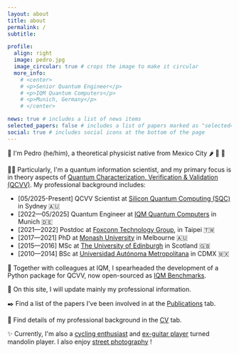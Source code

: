 ```yaml
---
layout: about
title: about
permalink: /
subtitle:

profile:
  align: right
  image: pedro.jpg
  image_circular: true # crops the image to make it circular
  more_info: 
    # <center>
    # <p>Senior Quantum Engineer</p>
    # <p>IQM Quantum Computers</p>
    # <p>Munich, Germany</p>
    # </center>

news: true # includes a list of news items
selected_papers: false # includes a list of papers marked as "selected={true}"
social: true # includes social icons at the bottom of the page
---
```


:wave: I'm Pedro (he/him), a theoretical physicist native from Mexico City :hot_pepper: 🥑 :corn:

:man_technologist: Particularly, I'm a quantum information scientist, and my primary focus is in theory aspects of [Quantum Characterization, Verification & Validation (QCVV)](https://arxiv.org/abs/2503.16383). My professional background includes:

- [05/2025-Present] QCVV Scientist at [Silicon Quantum Computing (SQC)](https://sqc.com.au/) in Sydney :australia:
- [2022—05/2025] Quantum Engineer at [IQM Quantum Computers](https://www.meetiqm.com/) in Munich :de:
- [2021—2022] Postdoc at [Foxconn Technology Group](https://www.honhai.com/en-us/rd-and-technology/institute), in Taipei :taiwan:
- [2017—2021] PhD at [Monash University](https://www.monash.edu/science/schools/physics) in Melbourne :australia:
- [2015—2016] MSc at [The University of Edinburgh](https://www.ph.ed.ac.uk/) in Scotland :gb:
- [2010—2014] BSc at [Universidad Autónoma Metropolitana](https://www.comunicacionsocial.uam.mx/lang/eng/index.html) in CDMX :mexico:

:mag_right: Together with colleagues at IQM, I spearheaded the development of a Python package for QCVV, now open-sourced as [IQM Benchmarks](https://iqm-finland.github.io/iqm-benchmarks/).

:briefcase: On this site, I will update mainly my professional information.

:black_nib: Find a list of the papers I've been involved in at the [Publications](https://pedrofigro.github.io/publications/) tab.

:scroll: Find details of my professional background in the [CV](https://pedrofigro.github.io/cv/) tab.

:sparkles: Currently, I'm also a [cycling enthusiast](https://www.strava.com/athletes/pedrofigro) and [ex-guitar player](https://youtu.be/8FZgNRJ9QJY) turned mandolin player.
I also enjoy [street photography](https://www.flickr.com/photos/pedrofigrom/) !